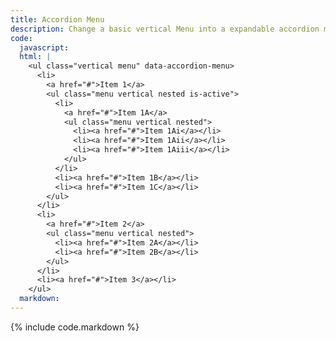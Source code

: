```yaml
---
title: Accordion Menu
description: Change a basic vertical Menu into a expandable accordion menu with the Accordion Menu plugin.
code:
  javascript:
  html: |
    <ul class="vertical menu" data-accordion-menu>
      <li>
        <a href="#">Item 1</a>
        <ul class="menu vertical nested is-active">
          <li>
            <a href="#">Item 1A</a>
            <ul class="menu vertical nested">
              <li><a href="#">Item 1Ai</a></li>
              <li><a href="#">Item 1Aii</a></li>
              <li><a href="#">Item 1Aiii</a></li>
            </ul>
          </li>
          <li><a href="#">Item 1B</a></li>
          <li><a href="#">Item 1C</a></li>
        </ul>
      </li>
      <li>
        <a href="#">Item 2</a>
        <ul class="menu vertical nested">
          <li><a href="#">Item 2A</a></li>
          <li><a href="#">Item 2B</a></li>
        </ul>
      </li>
      <li><a href="#">Item 3</a></li>
    </ul>
  markdown:
---
```

{% include code.markdown %}
